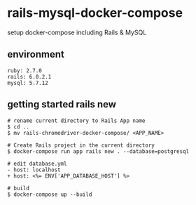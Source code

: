 # rails-mysql-docker-compose
setup docker-compose including Rails & MySQL 

## environment

```shell script
ruby: 2.7.0
rails: 6.0.2.1
mysql: 5.7.12
```

## getting started rails new

```shell script
# rename current directory to Rails App name
$ cd ..
$ mv rails-chromedriver-docker-compose/ <APP_NAME> 

# Create Rails project in the current directory
$ docker-compose run app rails new . --database=postgresql

# edit database.yml
- host: localhost
+ host: <%= ENV['APP_DATABASE_HOST'] %>

# build
$ docker-compose up --build

```
